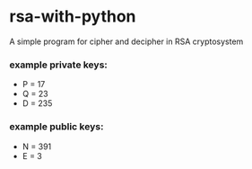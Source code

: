 # rsa-with-python
A simple program for cipher and decipher in RSA cryptosystem

### example private keys:
- P = 17
- Q = 23
- D = 235

### example public keys:
- N = 391
- E = 3
